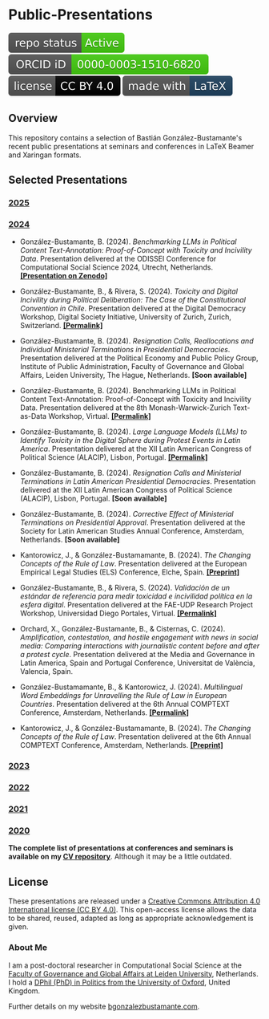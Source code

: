 # Public-Presentations

[![Project Status: Active – The project has reached a stable, usable state and is being actively developed.](https://raw.githubusercontent.com/training-datalab/badges/main/project_status/active.svg)](https://bgonzalezbustamante.github.io/Public-Presentations/docs/STATUS.html) [![ORCID](https://raw.githubusercontent.com/training-datalab/badges/main/orcid/orcid_bgb.svg)](http://orcid.org/0000-0003-1510-6820) [![License](https://raw.githubusercontent.com/training-datalab/badges/main/licenses/cc_by_4_0.svg)](../LICENSE.md) [![Latex](https://raw.githubusercontent.com/training-datalab/badges/main/software/latex.svg)](https://www.latex-project.org/)

## Overview

This repository contains a selection of Bastián González-Bustamante's recent public presentations at seminars and conferences in LaTeX Beamer and Xaringan formats.

## Selected Presentations

### [2025](2025.md)

### [2024](2024.md)

* González-Bustamante, B. (2024). *Benchmarking LLMs in Political Content Text-Annotation: Proof-of-Concept with Toxicity and Incivility Data*. Presentation delivered at the ODISSEI Conference for Computational Social Science 2024, Utrecht, Netherlands. **[[Presentation on Zenodo]](https://doi.org/10.5281/zenodo.14295357)**

* González-Bustamante, B., & Rivera, S. (2024). *Toxicity and Digital Incivility during Political Deliberation: The Case of the Constitutional Convention in Chile*. Presentation delivered at the Digital Democracy Workshop, Digital Society Initiative, University of Zurich, Zurich, Switzerland. **[[Permalink]](https://github.com/bgonzalezbustamante/Public-Presentations/blob/main/2024/Beamer-Toxicity-Convention-2024.pdf)**

* González-Bustamante, B. (2024). *Resignation Calls, Reallocations and Individual Ministerial Terminations in Presidential Democracies*. Presentation delivered at the Political Economy and Public Policy Group, Institute of Public Administration, Faculty of Governance and Global Affairs, Leiden University, The Hague, Netherlands. **[Soon available]**

* González-Bustamante, B. (2024). Benchmarking LLMs in Political Content Text-Annotation: Proof-of-Concept with Toxicity and Incivility Data. Presentation delivered at the 8th Monash-Warwick-Zurich Text-as-Data Workshop, Virtual. **[[Permalink]](https://github.com/bgonzalezbustamante/Public-Presentations/blob/main/2024/Beamer-MWZ-LLMs-2024.pdf)**

* González-Bustamante, B. (2024). *Large Language Models (LLMs) to Identify Toxicity in the Digital Sphere during Protest Events in Latin America*. Presentation delivered at the XII Latin American Congress of Political Science (ALACIP), Lisbon, Portugal. **[[Permalink]](https://github.com/bgonzalezbustamante/Public-Presentations/blob/main/2024/Beamer-ALACIP-LLMs-2024.pdf)**

* González-Bustamante, B. (2024). *Resignation Calls and Ministerial Terminations in Latin American Presidential Democracies*. Presentation delivered at the XII Latin American Congress of Political Science (ALACIP), Lisbon, Portugal. **[Soon available]**

* González-Bustamante, B. (2024). *Corrective Effect of Ministerial Terminations on Presidential Approval*. Presentation delivered at the Society for Latin American Studies Annual Conference, Amsterdam, Netherlands. **[Soon available]**

* Kantorowicz, J., & González-Bustamamante, B. (2024). *The Changing Concepts of the Rule of Law*. Presentation delivered at the European Empirical Legal Studies (ELS) Conference, Elche, Spain. **[[Preprint]](https://doi.org/10.31219/osf.io/2kzpj)**

* González-Bustamante, B., & Rivera, S. (2024). *Validación de un estándar de referencia para medir toxicidad e incivilidad política en la esfera digital*. Presentation delivered at the FAE-UDP Research Project Workshop, Universidad Diego Portales, Virtual. **[[Permalink]](https://github.com/bgonzalezbustamante/Public-Presentations/blob/main/2024/Beamer-Labelling-Workshop-2024.pdf)**

* Orchard, X., González-Bustamante, B., & Cisternas, C. (2024). *Amplification, contestation, and hostile engagement with news in social media: Comparing interactions with journalistic content before and after a protest cycle*. Presentation delivered at the Media and Governance in Latin America, Spain and Portugal Conference, Universitat de València, Valencia, Spain.

* González-Bustamamante, B., & Kantorowicz, J. (2024). *Multilingual Word Embeddings for Unravelling the Rule of Law in European Countries*. Presentation delivered at the 6th Annual COMPTEXT Conference, Amsterdam, Netherlands. **[[Permalink]](https://github.com/bgonzalezbustamante/Public-Presentations/blob/main/2024/Beamer-COMPTEXT-ParlaMint-2024.pdf)**

* Kantorowicz, J., & González-Bustamamante, B. (2024). *The Changing Concepts of the Rule of Law*. Presentation delivered at the 6th Annual COMPTEXT Conference, Amsterdam, Netherlands. **[[Preprint]](https://doi.org/10.31219/osf.io/2kzpj)**

### [2023](2023.md)

### [2022](2022.md)

### [2021](2021.md)

### [2020](2020.md)

**The complete list of presentations at conferences and seminars is available on my [CV repository](https://bgonzalezbustamante.github.io/CV-XeLaTeX/)**. Although it may be a little outdated.

## License

These presentations are released under a [Creative Commons Attribution 4.0 International license (CC BY 4.0)](../LICENSE.md). This open-access license allows the data to be shared, reused, adapted as long as appropriate acknowledgement is given.

### About Me

I am a post-doctoral researcher in Computational Social Science at the [Faculty of Governance and Global Affairs at Leiden University](https://www.universiteitleiden.nl/en/governance-and-global-affairs), Netherlands. I hold a [DPhil (PhD) in Politics from the University of Oxford](https://www.politics.ox.ac.uk/), United Kingdom.

Further details on my website [bgonzalezbustamante.com](https://bgonzalezbustamante.com/).

